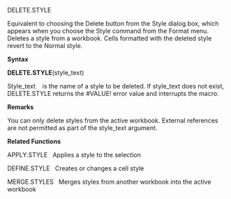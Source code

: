 DELETE.STYLE

Equivalent to choosing the Delete button from the Style dialog box,
which appears when you choose the Style command from the Format menu.
Deletes a style from a workbook. Cells formatted with the deleted style
revert to the Normal style.

**Syntax**

**DELETE.STYLE**(style\_text)

Style\_text    is the name of a style to be deleted. If style\_text does
not exist, DELETE.STYLE returns the \#VALUE\! error value and interrupts
the macro.

**Remarks**

You can only delete styles from the active workbook. External references
are not permitted as part of the style\_text argument.

**Related Functions**

APPLY.STYLE   Applies a style to the selection

DEFINE.STYLE   Creates or changes a cell style

MERGE.STYLES   Merges styles from another workbook into the active
workbook


